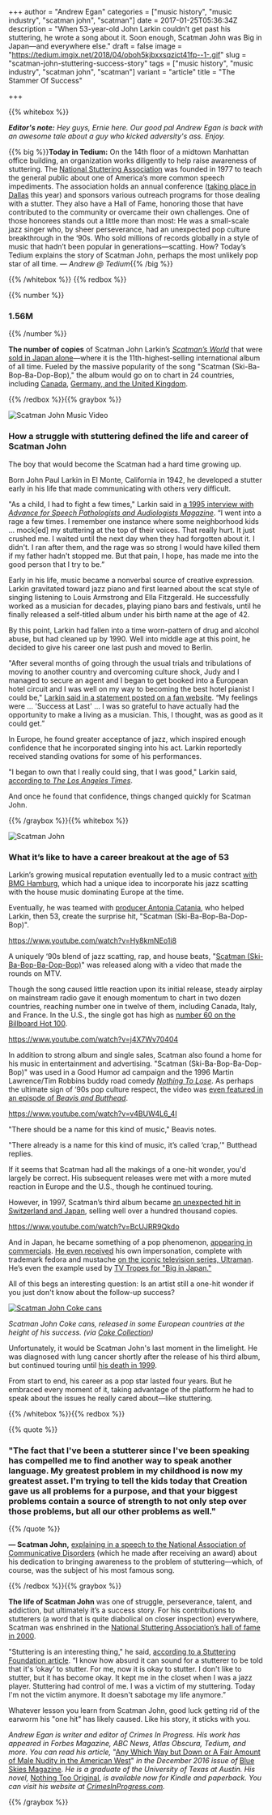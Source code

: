 +++
author = "Andrew Egan"
categories = ["music history", "music industry", "scatman john", "scatman"]
date = 2017-01-25T05:36:34Z
description = "When 53-year-old John Larkin couldn't get past his stuttering, he wrote a song about it. Soon enough, Scatman John was Big in Japan—and everywhere else."
draft = false
image = "https://tedium.imgix.net/2018/04/oboh5kjbxxsqzict41fp--1-.gif"
slug = "scatman-john-stuttering-success-story"
tags = ["music history", "music industry", "scatman john", "scatman"]
variant = "article"
title = "The Stammer Of Success"

+++

{{% whitebox %}}

_**Editor's note:** Hey guys, Ernie here. Our good pal Andrew Egan is back with an awesome tale about a guy who kicked adversity's ass. Enjoy._

{{% big %}}**Today in Tedium:** On the 14th floor of a midtown Manhattan office building, an organization works diligently to help raise awareness of stuttering. The [National Stuttering Association](http://www.westutter.org/) was founded in 1977 to teach the general public about one of America’s more common speech impediments. The association holds an annual conference ([taking place in Dallas](http://www.westutter.org/annual-conference/) this year) and sponsors various outreach programs for those dealing with a stutter. They also have a Hall of Fame, honoring those that have contributed to the community or overcame their own challenges. One of those honorees stands out a little more than most: He was a small-scale jazz singer who, by sheer perseverance, had an unexpected pop culture breakthrough in the ‘90s. Who sold millions of records globally in a style of music that hadn’t been popular in generations—scatting. How? Today’s Tedium explains the story of Scatman John, perhaps the most unlikely pop star of all time. *— Andrew @ Tedium*{{% /big %}}

{{% /whitebox %}}
{{% redbox %}}

{{% number %}}
### 1.56M
{{% /number %}}

**The number of copies** of Scatman John Larkin’s [*Scatman’s World*](http://amzn.to/2jcdNks) that were [sold in Japan alone](http://bit.ly/2jnP7J9)—where it is the 11th-highest-selling international album of all time. Fueled by the massive popularity of the song "Scatman (Ski-Ba-Bop-Ba-Dop-Bop)," the album would go on to chart in 24 countries, including [Canada](http://bit.ly/2k0ENbr), [Germany, and the United Kingdom](https://books.google.com/books?id=xAsEAAAAMBAJ&pg=PA39).

{{% /redbox %}}{{% graybox %}}

![Scatman John Music Video](https://tedium.imgix.net/2017/06/0124_scatman2.jpg)

### How a struggle with stuttering defined the life and career of Scatman John

The boy that would become the Scatman had a hard time growing up. 

Born John Paul Larkin in El Monte, California in 1942, he developed a stutter early in his life that made communicating with others very difficult.

"As a child, I had to fight a few times," Larkin said in [a 1995 interview with *Advance for Speech Pathologists and Audiologists Magazine*](http://www.mnsu.edu/comdis/kuster/famous/irascat.html). “I went into a rage a few times. I remember one instance where some neighborhood kids … mock[ed] my stuttering at the top of their voices. That really hurt.  It just crushed me. I waited until the next day when they had forgotten about it. I didn't. I ran after them, and the rage was so strong I would have killed them if my father hadn't stopped me. But that pain, I hope, has made me into the good person that I try to be.”

Early in his life, music became a nonverbal source of creative expression. Larkin gravitated toward jazz piano and first learned about the scat style of singing listening to Louis Armstrong and Ella Fitzgerald. He successfully worked as a musician for decades, playing piano bars and festivals, until he finally released a self-titled album under his birth name at the age of 42.

By this point, Larkin had fallen into a time worn-pattern of drug and alcohol abuse, but had cleaned up by 1990. Well into middle age at this point, he decided to give his career one last push and moved to Berlin.

"After several months of going through the usual trials and tribulations of moving to another country and overcoming culture shock, Judy and I managed to secure an agent and I began to get booked into a European hotel circuit and I was well on my way to becoming the best hotel pianist I could be," [Larkin said in a statement posted on a fan website](http://bit.ly/2jP7x4o). “My feelings were … 'Success at Last' … I was so grateful to have actually had the opportunity to make a living as a musician. This, I thought, was as good as it could get.”

In Europe, he found greater acceptance of jazz, which inspired enough confidence that he incorporated singing into his act. Larkin reportedly received standing ovations for some of his performances.

"I began to own that I really could sing, that I was good," Larkin said, [according to *The Los Angeles Times*](http://articles.latimes.com/1999/dec/08/news/mn-41653).

And once he found that confidence, things changed quickly for Scatman John.

{{% /graybox %}}{{% whitebox %}}

![Scatman John](https://tedium.imgix.net/2017/06/0124_scatman.jpg)

### What it’s like to have a career breakout at the age of 53

Larkin’s growing musical reputation eventually led to a music contract [with BMG Hamburg](https://books.google.com/books?id=xAsEAAAAMBAJ&pg=PA37), which had a unique idea to incorporate his jazz scatting with the house music dominating Europe at the time.

Eventually, he was teamed with [producer Antonia Catania](https://www.discogs.com/artist/124855-Antonio-Catania), who helped Larkin, then 53, create the surprise hit, "Scatman (Ski-Ba-Bop-Ba-Dop-Bop)".

https://www.youtube.com/watch?v=Hy8kmNEo1i8

A uniquely ‘90s blend of jazz scatting, rap, and house beats, "[Scatman (Ski-Ba-Bop-Ba-Dop-Bop)](http://amzn.to/2jc73n0)" was released along with a video that made the rounds on MTV.

Though the song caused little reaction upon its initial release, steady airplay on mainstream radio gave it enough momentum to chart in two dozen countries, reaching number one in twelve of them, including Canada, Italy, and France. In the U.S., the single got has high as [number 60 on the Billboard Hot 100](http://www.billboard.com/artist/278365/scatman-john/chart).

https://www.youtube.com/watch?v=j4X7Wv70404

In addition to strong album and single sales, Scatman also found a home for his music in entertainment and advertising. "Scatman (Ski-Ba-Bop-Ba-Dop-Bop)" was used in a Good Humor ad campaign and the 1996 Martin Lawrence/Tim Robbins buddy road comedy [*Nothing To Lose*](https://www.youtube.com/watch?v=j4X7Wv70404). As perhaps the ultimate sign of ‘90s pop culture respect, the video was [even featured in an episode of *Beavis and Butthead*](https://www.youtube.com/watch?v=v4BUW4L6_4I).

https://www.youtube.com/watch?v=v4BUW4L6_4I

"There should be a name for this kind of music," Beavis notes.

"There already is a name for this kind of music, it’s called ‘crap,’" Butthead replies.

If it seems that Scatman had all the makings of a one-hit wonder, you'd largely be correct. His subsequent releases were met with a more muted reaction in Europe and the U.S., though he continued touring.

However, in 1997, Scatman’s third album became [an unexpected hit in Switzerland and Japan](http://tvtropes.org/pmwiki/pmwiki.php/YMMV/ScatmanJohn), selling well over a hundred thousand copies. 

https://www.youtube.com/watch?v=BcUJRR9Qkdo

And in Japan, he became something of a pop phenomenon, [appearing in commercials](https://www.youtube.com/watch?v=BcUJRR9Qkdo). [He even received](https://www.youtube.com/watch?v=BcUJRR9Qkdo) his own impersonation, complete with trademark fedora and mustache [on the iconic television series, Ultraman](https://www.youtube.com/watch?v=jb32d3xr2Us). He’s even the example used by [TV Tropes for "Big in Japan."](http://tvtropes.org/pmwiki/pmwiki.php/YMMV/ScatmanJohn) 

All of this begs an interesting question: Is an artist still a one-hit wonder if you just don't know about the follow-up success?

[![Scatman John Coke cans](https://tedium.imgix.net/2017/06/0124_scatman3.jpg)](https://www.cokecollection.com/index.php?lang=en&pageid=50&canID=7212)

*Scatman John Coke cans, released in some European countries at the height of his success. (via [Coke Collection](https://www.cokecollection.com/index.php?lang=en&pageid=50&canID=7212))*

Unfortunately, it would be Scatman John's last moment in the limelight. He was diagnosed with lung cancer shortly after the release of his third album, but continued touring until [his death in 1999](http://articles.latimes.com/1999/dec/08/news/mn-41653).

From start to end, his career as a pop star lasted four years. But he embraced every moment of it, taking advantage of the platform he had to speak about the issues he really cared about—like stuttering.

{{% /whitebox %}}{{% redbox %}}

{{% quote %}}
### "The fact that I've been a stutterer since I've been speaking has compelled me to find another way to speak another language. My greatest problem in my childhood is now my greatest asset. I'm trying to tell the kids today that Creation gave us all problems for a purpose, and that your biggest problems contain a source of strength to not only step over those problems, but all our other problems as well."
{{% /quote %}}

**— Scatman John,** [explaining in a speech to the National Association of Communicative Disorders](http://www.mnsu.edu/comdis/kuster/pioneers/scatmanobit.html) (which he made after receiving an award) about his dedication to bringing awareness to the problem of stuttering—which, of course, was the subject of his most famous song.

{{% /redbox %}}{{% graybox %}}

**The life of Scatman John** was one of struggle, perseverance, talent, and addiction, but ultimately it’s a success story. For his contributions to stutterers (a word that is quite diabolical on closer inspection) everywhere, Scatman was enshrined in the [National Stuttering Association’s hall of fame in 2000](http://www.westutter.org/annual-conference/past-conference-information/nsa-hall-fame-award-winners/).

"Stuttering is an interesting thing," he said, [according to a Stuttering Foundation article](http://www.stutteringhelp.org/content/scatman-john). “I know how absurd it can sound for a stutterer to be told that it's ‘okay’ to stutter. For me, now it is okay to stutter. I don't like to stutter, but it has become okay. It kept me in the closet when I was a jazz player. Stuttering had control of me. I was a victim of my stuttering. Today I'm not the victim anymore. It doesn't sabotage my life anymore.” 

Whatever lesson you learn from Scatman John, good luck getting rid of the earworm his "one hit" has likely caused. Like his story, it sticks with you.

*Andrew Egan is writer and editor of Crimes In Progress. His work has appeared in Forbes Magazine, ABC News, Atlas Obscura, Tedium, and more. You can read his article,* "[Any Which Way but Down or A Fair Amount of Male Nudity in the American West](https://crimesinprogress.com/any-which-way-but-down-or-a-fair-amount-of-male-nudity-in-the-american-west-fedf55e166fb#.7mrvi8lmv)" *in the December 2016 issue of* [Blue Skies Magazine](http://blueskiesmag.com/). *He is a graduate of the University of Texas at Austin. His novel,* [Nothing Too Original](http://a.co/giQDsk6), *is available now for Kindle and paperback. You can visit his website at [CrimesInProgress.com](http://CrimesInProgress.com/).*

{{% /graybox %}}